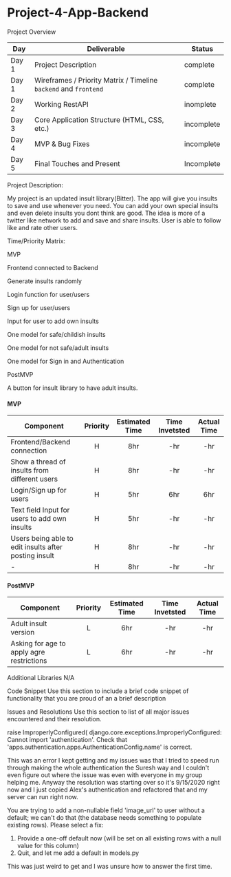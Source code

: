 # Project-4-App-Backend


Project Overview

|  Day | Deliverable | Status
|---|---| ---|
|Day 1| Project Description | complete
|Day 1| Wireframes / Priority Matrix / Timeline `backend` and `frontend`| complete
|Day 2| Working RestAPI | inomplete
|Day 3| Core Application Structure (HTML, CSS, etc.) | incomplete
|Day 4| MVP & Bug Fixes | incomplete
|Day 5| Final Touches and Present | Incomplete

Project Description:

My project is an updated insult library(Bitter). The app will give you insults to save and use whenever you need. You can add your own special insults and even delete insults you dont think are good. The idea is more of a twitter like network to add and save and share insults. User is able to follow like and rate other users. 





Time/Priority Matrix:


MVP 

Frontend connected to Backend

Generate insults randomly

Login function for user/users

Sign up for user/users

Input for user to add own insults

One model for safe/childish insults

One model for not safe/adult insults

One model for Sign in and Authentication




PostMVP

A button for insult library to have adult insults. 



#### MVP
| Component | Priority | Estimated Time | Time Invetsted | Actual Time |
| --- | :---: |  :---: | :---: | :---: |
| Frontend/Backend connection | H | 8hr | -hr | -hr|
| Show a thread of insults from different users| H | 8hr | -hr | -hr|
| Login/Sign up for users | H | 5hr | 6hr | 6hr|
| Text field Input for users to add own insults | H | 5hr | -hr | -hr|
| Users being able to edit insults after posting insult | H | 8hr | -hr | -hr|
| - | H | 8hr | -hr | -hr|





#### PostMVP
| Component | Priority | Estimated Time | Time Invetsted | Actual Time |
| --- | :---: |  :---: | :---: | :---: |
| Adult insult version | L | 6hr | -hr | -hr|
| Asking for age to apply agre restrictions | L | 6hr | -hr | -hr|



Additional Libraries
N/A



Code Snippet
Use this section to include a brief code snippet of functionality that you are proud of an a brief description


Issues and Resolutions
Use this section to list of all major issues encountered and their resolution.


raise ImproperlyConfigured(
django.core.exceptions.ImproperlyConfigured: Cannot import 'authentication'. Check that 'apps.authentication.apps.AuthenticationConfig.name' is
correct.

This was an error I kept getting and my issues was that I tried to speed run through making the 
whole authentication the Suresh way and I couldn't even figure out where the issue was even with 
everyone in my group helping me. Anyway the resolution was starting over so it's 9/15/2020 right now 
and I just copied Alex's authentication and refactored that and my server can run right now. 


You are trying to add a non-nullable field 'image_url' to user without a default; we can't do that 
(the database needs something to populate existing rows).
Please select a fix:
 1) Provide a one-off default now (will be set on all existing rows with a null value for this column)
 2) Quit, and let me add a default in models.py

This was just weird to get and I was unsure how to answer the first time. 

